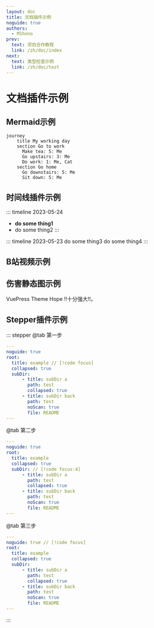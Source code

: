 ```yaml
---
layout: doc
title: 文档插件示例
noguide: true
authors:
  - M1hono
prev:
  text: 项目合作教程
  link: /zh/doc/index
next:
  text: 类型检查示例
  link: /zh/doc/test
---
```


# 文档插件示例

## Mermaid示例

<ClientOnly>

```mermaid
journey
    title My working day
    section Go to work
      Make tea: 5: Me
      Go upstairs: 3: Me
      Do work: 1: Me, Cat
    section Go home
      Go downstairs: 5: Me
      Sit down: 5: Me
```

## 时间线插件示例

</ClientOnly>

::: timeline 2023-05-24
- **do some thing1**
- do some thing2
:::

::: timeline 2023-05-23
do some thing3
do some thing4
:::

## B站视频示例

<BilibiliVideo bvid="BV1rC4y1C7z2" />

## 伤害静态图示例

<ClientOnly>
<!--  -->
<DamageChart
  mode="static"
  :incomingDamage="20"
  :armorToughness="5"
  :minDamage="4"
  :maxDamage="20"
  :maxArmorPoints="20"
  :isJavaEdition="true"
/>
</ClientOnly>

VuePress Theme Hope !!十分强大!!。

## Stepper插件示例

::: stepper
@tab 第一步
```yaml
---
noguide: true
root:
  title: example // [!code focus]
  collapsed: true
  subDir:
      - title: subDir a
        path: test
        collapsed: true
      - title: subDir back
        path: test
        noScan: true
        file: README
---
```

@tab 第二步
```yaml
---
noguide: true
root:
  title: example
  collapsed: true
  subDir: // [!code focus:4]
      - title: subDir a
        path: test
        collapsed: true
      - title: subDir back
        path: test
        noScan: true
        file: README
---
```

@tab 第三步
```yaml
---
noguide: true // [!code focus]
root:
  title: example
  collapsed: true
  subDir:
      - title: subDir a
        path: test
        collapsed: true
      - title: subDir back
        path: test
        noScan: true
        file: README
---
```
:::

